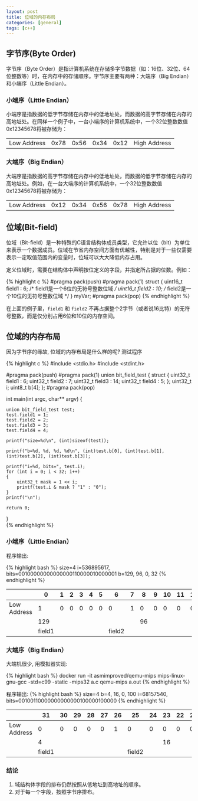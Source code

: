 ```yaml
---
layout: post
title: 位域的内存布局
categories: [general]
tags: [c++]
---
```


## 字节序(Byte Order)

字节序（Byte Order）是指计算机系统在存储多字节数据（如：16位、32位、64位整数等）时，在内存中的存储顺序。字节序主要有两种：大端序（Big Endian）和小端序（Little Endian）。

### 小端序（Little Endian）
小端序是指数据的低字节存储在内存中的低地址处，而数据的高字节存储在内存的高地址处。在同样一个例子中，一台小端序的计算机系统中，一个32位整数数值0x12345678将被存储为：

|             	|      	|      	|      	|      	|              	|
|-------------	|------	|------	|------	|------	|--------------	|
| Low Address 	| 0x78 	| 0x56 	| 0x34 	| 0x12 	| High Address 	|

### 大端序（Big Endian）
大端序是指数据的高字节存储在内存中的低地址处，而数据的低字节存储在内存的高地址处。例如，在一台大端序的计算机系统中，一个32位整数数值0x12345678将被存储为：

|             	|      	|      	|      	|      	|              	|
|-------------	|------	|------	|------	|------	|--------------	|
| Low Address 	| 0x12 	| 0x34 	| 0x56 	| 0x78 	| High Address 	|

## 位域(Bit-field)

位域（Bit-field）是一种特殊的C语言结构体成员类型，它允许以位（bit）为单位来表示一个数据成员。位域在节省内存空间方面有优越性，特别是对于一些仅需要表示一定取值范围内的变量时，位域可以大大降低内存占用。

定义位域时，需要在结构体中声明按位定义的字段，并指定所占据的位数。例如：

{% highlight c %}
#pragma pack(push)
#pragma pack(1)
struct {
    uint16_t field1 : 6; /* field1是一个6位的无符号整数位域 */
    uint16_t field2 : 10; /* field2是一个10位的无符号整数位域 */ 
} myVar;
#pragma pack(pop)
{% endhighlight %}

在上面的例子里，`field1` 和 `field2` 不再占据整个2字节（或者说16比特）的无符号整数，而是仅分别占用6位和10位的内存空间。


## 位域的内存布局

因为字节序的缘故, 位域的内存布局是什么样的呢? 测试程序

{% highlight c %}
#include <stdio.h>
#include <stdint.h>

#pragma pack(push)
#pragma pack(1)
union bit_field_test
{
	struct {
		uint32_t field1 : 6;
		uint32_t field2 : 7;
		uint32_t field3 : 14;
		uint32_t field4 : 5;
	};
	uint32_t i;
	uint8_t  b[4];
};
#pragma pack(pop)

int main(int argc, char** argv)
{

	union bit_field_test test;
	test.field1 = 1;
	test.field2 = 2;
	test.field3 = 3;
	test.field4 = 4;

    printf("size=%d\n", (int)sizeof(test));

	printf("b=%d, %d, %d, %d\n", (int)test.b[0], (int)test.b[1], (int)test.b[2], (int)test.b[3]);

	printf("i=%d, bits=", test.i);
	for (int i = 0; i < 32; i++)
	{
		uint32_t mask = 1 << i;
        printf(test.i & mask ? "1" : "0");
	}
	printf("\n");

	return 0;
}   
{% endhighlight %}


### 小端序（Little Endian）

程序输出:

{% highlight bash %}
size=4
i=536895617, bits=00100000000000000110000010000001
b=129, 96, 0, 32
{% endhighlight %}

|             	| 0      	| 1 	| 2 	| 3 	| 4 	| 5 	| 6      	| 7 	| 8  	| 9 	| 10 	| 11 	| 12 	| 13     	| 14 	| 15 	| 16 	| 17 	| 18 	| 19 	| 20 	| 21 	| 22 	| 23 	| 24 	| 25 	| 26 	| 27     	| 28 	| 29 	| 30 	| 31 	|              	|
|-------------	|--------	|---	|---	|---	|---	|---	|--------	|---	|----	|---	|----	|----	|----	|--------	|----	|----	|----	|----	|----	|----	|----	|----	|----	|----	|----	|----	|----	|--------	|----	|----	|----	|----	|--------------	|
| Low Address 	| 1      	| 0 	| 0 	| 0 	| 0 	| 0 	| 0      	| 1 	| 0  	| 0 	| 0  	| 0  	| 0  	| 1      	| 1  	| 0  	| 0  	| 0  	| 0  	| 0  	| 0  	| 0  	| 0  	| 0  	| 0  	| 0  	| 0  	| 0      	| 0  	| 1  	| 0  	| 0  	| High Address 	|
|             	| 129    	|   	|   	|   	|   	|   	|        	|   	| 96 	|   	|    	|    	|    	|        	|    	|    	| 0  	|    	|    	|    	|    	|    	|    	|    	| 32 	|    	|    	|        	|    	|    	|    	|    	|              	|
|             	| field1 	|   	|   	|   	|   	|   	| field2 	|   	|    	|   	|    	|    	|    	| field3 	|    	|    	|    	|    	|    	|    	|    	|    	|    	|    	|    	|    	|    	| field4 	|    	|    	|    	|    	|              	|


### 大端序（Big Endian）

大端机很少, 用模拟器实现:

{% highlight bash %}
docker run -it asmimproved/qemu-mips
mips-linux-gnu-gcc -std=c99 -static -mips32 a.c 
qemu-mips a.out
{% endhighlight %}


程序输出:
{% highlight bash %}
size=4
b=4, 16, 0, 100
i=68157540, bits=00100110000000000000100000100000
{% endhighlight %}


|             	| 31     	| 30 	| 29 	| 28 	| 27 	| 26 	| 25     	| 24 	| 23 	| 22 	| 21 	| 20 	| 19 	| 18     	| 17 	| 16 	| 15 	| 14 	| 13 	| 12 	| 11 	| 10 	| 9 	| 8 	| 7   	| 6 	| 5 	| 4      	| 3 	| 2 	| 1 	| 0 	|              	|
|-------------	|--------	|----	|----	|----	|----	|----	|--------	|----	|----	|----	|----	|----	|----	|--------	|----	|----	|----	|----	|----	|----	|----	|----	|---	|---	|-----	|---	|---	|--------	|---	|---	|---	|---	|--------------	|
| Low Address 	| 0      	| 0  	| 0  	| 0  	| 0  	| 1  	| 0      	| 0  	| 0  	| 0  	| 0  	| 1  	| 0  	| 0      	| 0  	| 0  	| 0  	| 0  	| 0  	| 0  	| 0  	| 0  	| 0 	| 0 	| 0   	| 1 	| 1 	| 0      	| 0 	| 1 	| 0 	| 0 	| High Address 	|
|             	| 4      	|    	|    	|    	|    	|    	|        	|    	| 16 	|    	|    	|    	|    	|        	|    	|    	| 0  	|    	|    	|    	|    	|    	|   	|   	| 100 	|   	|   	|        	|   	|   	|   	|   	|              	|
|             	| field1 	|    	|    	|    	|    	|    	| field2 	|    	|    	|    	|    	|    	|    	| field3 	|    	|    	|    	|    	|    	|    	|    	|    	|   	|   	|     	|   	|   	| field4 	|   	|   	|   	|   	|              	|


### 结论
1. 域结构体字段的排布仍然按照从低地址到高地址的顺序。
1. 对于每一个字段，按照字节序排布。